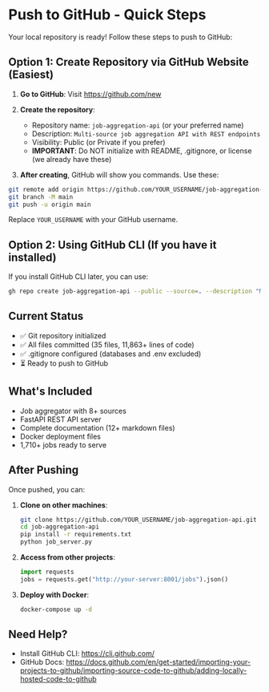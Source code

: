 # Push to GitHub - Quick Steps

Your local repository is ready! Follow these steps to push to GitHub:

## Option 1: Create Repository via GitHub Website (Easiest)

1. **Go to GitHub**: Visit https://github.com/new

2. **Create the repository**:
   - Repository name: `job-aggregation-api` (or your preferred name)
   - Description: `Multi-source job aggregation API with REST endpoints`
   - Visibility: Public (or Private if you prefer)
   - **IMPORTANT**: Do NOT initialize with README, .gitignore, or license (we already have these)

3. **After creating**, GitHub will show you commands. Use these:

```bash
git remote add origin https://github.com/YOUR_USERNAME/job-aggregation-api.git
git branch -M main
git push -u origin main
```

Replace `YOUR_USERNAME` with your GitHub username.

## Option 2: Using GitHub CLI (If you have it installed)

If you install GitHub CLI later, you can use:

```bash
gh repo create job-aggregation-api --public --source=. --description "Multi-source job aggregation API" --push
```

## Current Status

- ✅ Git repository initialized
- ✅ All files committed (35 files, 11,863+ lines of code)
- ✅ .gitignore configured (databases and .env excluded)
- ⏳ Ready to push to GitHub

## What's Included

- Job aggregator with 8+ sources
- FastAPI REST API server
- Complete documentation (12+ markdown files)
- Docker deployment files
- 1,710+ jobs ready to serve

## After Pushing

Once pushed, you can:

1. **Clone on other machines**:
   ```bash
   git clone https://github.com/YOUR_USERNAME/job-aggregation-api.git
   cd job-aggregation-api
   pip install -r requirements.txt
   python job_server.py
   ```

2. **Access from other projects**:
   ```python
   import requests
   jobs = requests.get("http://your-server:8001/jobs").json()
   ```

3. **Deploy with Docker**:
   ```bash
   docker-compose up -d
   ```

## Need Help?

- Install GitHub CLI: https://cli.github.com/
- GitHub Docs: https://docs.github.com/en/get-started/importing-your-projects-to-github/importing-source-code-to-github/adding-locally-hosted-code-to-github
